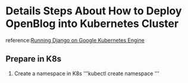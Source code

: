 # Details Steps About How to Deploy OpenBlog into Kubernetes Cluster
reference:[Running Django on Google Kubernetes Engine](https://cloud.google.com/python/django/kubernetes-engine)
## Prepare in K8s
1. Create a namespace in K8s 
'''kubectl create namespace <your-namespace-name>'''


